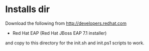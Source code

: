 # Installs dir

Download the following from http://developers.redhat.com

- Red Hat EAP (Red Hat JBoss EAP 7.1 installer)

and copy to this directory for the init.sh and init.ps1 scripts to work.
